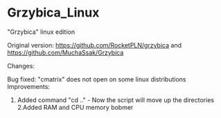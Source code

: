 # Grzybica_Linux
"Grzybica" linux edition

Original version: https://github.com/RocketPLN/grzybica
             and  https://github.com/MuchaSsak/Grzybica

Changes:

Bug fixed:
"cmatrix" does not open on some linux distributions
Improvements:
1. Added command "cd .." - Now the script will move up the directories
2.Added RAM and CPU memory bobmer


